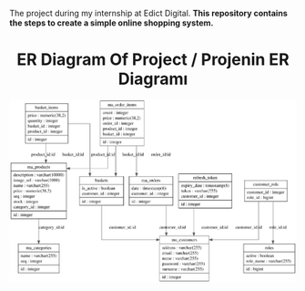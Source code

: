 The project during my internship at Edict Digital. __This repository contains the steps to create a simple online shopping system.__


<h1 align="center">ER Diagram Of Project / Projenin ER Diagramı</h1>

<p align="center">
  <img src="Database Of Project/ER_Fiagram_Of_Project.svg" alt="ER Diagram">
</p>
